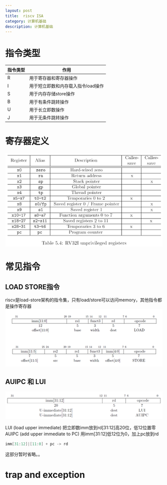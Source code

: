 ```yaml
---
layout: post
title:  riscv ISA
category: 计算机基础 
description: 计算机基础
---
```


# 指令类型

| 指令类型 | 作用 |
| --- | --- |
| R | 用于寄存器和寄存器操作 |
| I | 用于短立即数和内存载入指令load操作 |
| S | 用于内存存储store操作 |
| B | 用于有条件跳转操作 |
| U | 用于长立即数操作 |
| J | 用于无条件跳转操作 |

# 寄存器定义
![](/assets/img/2024-03-14-16-58-35.png)

# 常见指令
## LOAD STORE指令
riscv是load-store架构的指令集，只有load/store可以访问memory，其他指令都是操作寄存器
![](/assets/img/2024-03-19-11-05-32.png)

## AUIPC 和 LUI
![](/assets/img/2024-03-01-10-33-26.png)

LUI (load upper immediate) 把立即数imm放到rd[31:12]高20位，低12位置零  
AUIPC (add upper immediate to PC) 用imm[31:12]低12位为0，加上pc放到rd  
```c
imm[31:12]|[11:0] + pc -> rd
```
这部分暂时省略。。

# trap and exception

